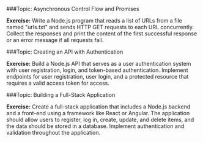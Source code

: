 

###Topic: Asynchronous Control Flow and Promises

**Exercise:**
Write a Node.js program that reads a list of URLs from a file named "urls.txt" and sends HTTP GET requests to each URL concurrently. Collect the responses and print the content of the first successful response or an error message if all requests fail.



###Topic: Creating an API with Authentication

**Exercise:**
Build a Node.js API that serves as a user authentication system with user registration, login, and token-based authentication. Implement endpoints for user registration, user login, and a protected resource that requires a valid access token for access.



###Topic: Building a Full-Stack Application

**Exercise:**
Create a full-stack application that includes a Node.js backend and a front-end using a framework like React or Angular. The application should allow users to register, log in, create, update, and delete items, and the data should be stored in a database. Implement authentication and validation throughout the application.

